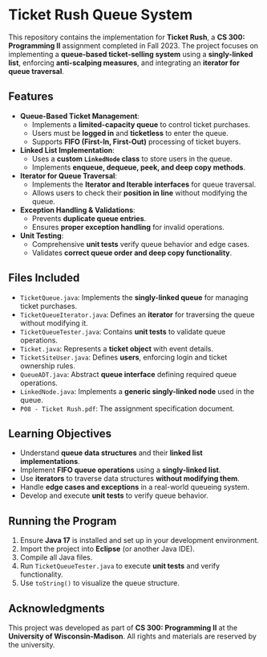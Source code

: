 # Ticket Rush Queue System

This repository contains the implementation for **Ticket Rush**, a **CS 300: Programming II** assignment completed in Fall 2023. The project focuses on implementing a **queue-based ticket-selling system** using a **singly-linked list**, enforcing **anti-scalping measures**, and integrating an **iterator for queue traversal**.

## Features
- **Queue-Based Ticket Management**:
  - Implements a **limited-capacity queue** to control ticket purchases.
  - Users must be **logged in** and **ticketless** to enter the queue.
  - Supports **FIFO (First-In, First-Out)** processing of ticket buyers.
- **Linked List Implementation**:
  - Uses a **custom `LinkedNode` class** to store users in the queue.
  - Implements **enqueue, dequeue, peek, and deep copy methods**.
- **Iterator for Queue Traversal**:
  - Implements the **Iterator and Iterable interfaces** for queue traversal.
  - Allows users to check their **position in line** without modifying the queue.
- **Exception Handling & Validations**:
  - Prevents **duplicate queue entries**.
  - Ensures **proper exception handling** for invalid operations.
- **Unit Testing**:
  - Comprehensive **unit tests** verify queue behavior and edge cases.
  - Validates **correct queue order and deep copy functionality**.

## Files Included
- `TicketQueue.java`: Implements the **singly-linked queue** for managing ticket purchases.
- `TicketQueueIterator.java`: Defines an **iterator** for traversing the queue without modifying it.
- `TicketQueueTester.java`: Contains **unit tests** to validate queue operations.
- `Ticket.java`: Represents a **ticket object** with event details.
- `TicketSiteUser.java`: Defines **users**, enforcing login and ticket ownership rules.
- `QueueADT.java`: Abstract **queue interface** defining required queue operations.
- `LinkedNode.java`: Implements a **generic singly-linked node** used in the queue.
- `P08 - Ticket Rush.pdf`: The assignment specification document.

## Learning Objectives
- Understand **queue data structures** and their **linked list implementations**.
- Implement **FIFO queue operations** using a **singly-linked list**.
- Use **iterators** to traverse data structures **without modifying them**.
- Handle **edge cases and exceptions** in a real-world queueing system.
- Develop and execute **unit tests** to verify queue behavior.

## Running the Program
1. Ensure **Java 17** is installed and set up in your development environment.
2. Import the project into **Eclipse** (or another Java IDE).
3. Compile all Java files.
4. Run `TicketQueueTester.java` to execute **unit tests** and verify functionality.
5. Use `toString()` to visualize the queue structure.

## Acknowledgments
This project was developed as part of **CS 300: Programming II** at the **University of Wisconsin-Madison**. All rights and materials are reserved by the university.

